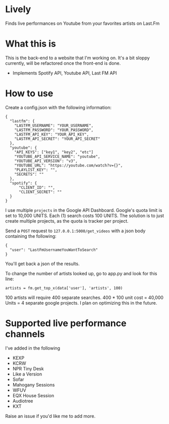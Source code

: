 # Lively
Finds live performances on Youtube from your favorites artists on Last.Fm


# What this is

This is the back-end to a website that I'm working on. It's a bit sloppy currently, will be refactored once the front-end is done.

- Implements Spotify API, Youtube API, Last FM API

# How to use

Create a config.json with the following information:

```
{
  "lastfm": {
    "LASTFM_USERNAME": "YOUR_USERNAME",
    "LASTFM_PASSWORD": "YOUR_PASSWORD",
    "LASTFM_API_KEY": "YOUR_API_KEY",
    "LASTFM_API_SECRET": "YOUR_API_SECRET"
  },
  "youtube": {
    "API_KEYS": ["key1", "key2", "etc"]
    "YOUTUBE_API_SERVICE_NAME": "youtube",
    "YOUTUBE_API_VERSION": "v3",
    "YOUTUBE_URL": "https://youtube.com/watch?v={}",
    "PLAYLIST_KEY": "",
    "SECRETS": ""
  },
  "spotify": {
      "CLIENT_ID": "",
      "CLIENT_SECRET": ""
  }
}

```

I use multiple `projects` in the Google API Dashboard. Google's quota limit is set to 10,000 UNITS. Each (1) search costs 100 UNITS. The solution is to just create multiple projects, as the quota is tracker per project.

Send a `POST` request to `127.0.0.1:5000/get_videos` with a json body containing the following:

```
{
  "user": "LastFmUsernameYouWantToSearch"
}
```

You'll get back a json of the results.

To change the number of artists looked up, go to app.py and look for this line:

`artists = fm.get_top_x(data['user'], 'artists', 100)`

100 artists will require 400 separate searches. 400 * 100 unit cost = 40,000 Units = 4 separate google projects. I plan on optimizing this in the future.

# Supported live performance channels

I've added in the following

* KEXP
* KCRW
* NPR Tiny Desk
* Like a Version
* Sofar
* Mahogany Sessions
* WFUV
* EQX House Session
* Audiotree
* KXT

Raise an issue if you'd like me to add more.
